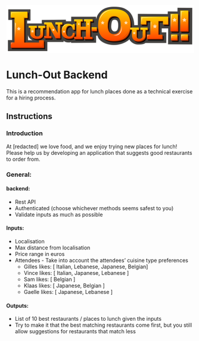 <div align="center"><img src="./documentation/lunchout-logo.svg" /></div>

# Lunch-Out Backend

This is a recommendation app for lunch places done as a technical exercise for a hiring process.

## Instructions

### Introduction

At [redacted] we love food, and we enjoy trying new places for lunch! Please help us by developing an application that suggests good restaurants to order from.

### General:

#### backend:

- Rest API
- Authenticated (choose whichever methods seems safest to you)
- Validate inputs as much as possible

#### Inputs:

- Localisation
- Max distance from localisation
- Price range in euros
- Attendees - Take into account the attendees’ cuisine type preferences
    - Gilles likes: [ Italian, Lebanese, Japanese, Belgian]
    - Vince likes: [ Italian, Japanese, Lebanese ]
    - Sam likes: [ Belgian ]
    - Klaas likes: [ Japanese, Belgian ]
    - Gaelle likes: [ Japanese, Lebanese ]

#### Outputs:

- List of 10 best restaurants / places to lunch given the inputs
- Try to make it that the best matching restaurants come first, but you still allow suggestions for restaurants that match less
